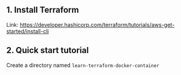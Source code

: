 ## 1. Install Terraform

Link: https://developer.hashicorp.com/terraform/tutorials/aws-get-started/install-cli

## 2. Quick start tutorial

Create a directory named `learn-terraform-docker-container`
```mkdir learn-terraform-docker-container



